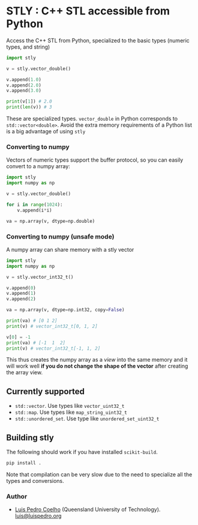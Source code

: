 # STLY : C++ STL accessible from Python

Access the C++ STL from Python, specialized to the basic types (numeric types, and string)

```python
import stly

v = stly.vector_double()

v.append(1.0)
v.append(2.0)
v.append(3.0)

print(v[1]) # 2.0
print(len(v)) # 3
```

These are specialized types. `vector_double` in Python corresponds to
`std::vector<double>`. Avoid the extra memory requirements of a Python list is
a big advantage of using `stly`


### Converting to numpy


Vectors of numeric types support the buffer protocol, so you can easily convert
to a numpy array:

```python
import stly
import numpy as np

v = stly.vector_double()

for i in range(1024):
    v.append(i*i)

va = np.array(v, dtype=np.double)
```

### Converting to numpy (unsafe mode)

A numpy array can share memory with a stly vector

```python
import stly
import numpy as np

v = stly.vector_int32_t()

v.append(0)
v.append(1)
v.append(2)

va = np.array(v, dtype=np.int32, copy=False)

print(va) # [0 1 2]
print(v) # vector_int32_t[0, 1, 2]

v[0] = -1
print(va) # [-1  1  2]
print(v) # vector_int32_t[-1, 1, 2]
```

This thus creates the numpy array as a _view_ into the same memory and it will
work well **if you do not change the shape of the vector** after creating the
array view.

## Currently supported

- `std::vector`. Use types like `vector_uint32_t`
- `std::map`. Use types like `map_string_uint32_t`
- `std::unordered_set`. Use type like `unordered_set_uint32_t`


## Building stly

The following should work if you have installed `scikit-build`.

```bash
pip install .
```

Note that compilation can be very slow due to the need to specialize all the
types and conversions.


### Author

- [Luis Pedro Coelho](https://luispedro.org) (Queensland University of Technology). [luis@luispedro.org](mailto:luis@luispedro.org)

